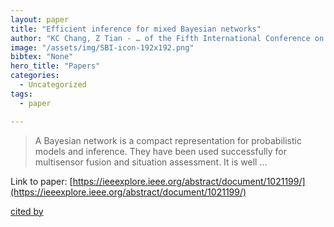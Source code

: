 ```yaml
---
layout: paper
title: "Efficient inference for mixed Bayesian networks"
author: "KC Chang, Z Tian - … of the Fifth International Conference on …, 2002 - ieeexplore.ieee.org"
image: "/assets/img/SBI-icon-192x192.png"
bibtex: "None"
hero_title: "Papers"
categories:
  - Uncategorized
tags:
  - paper

---
```

>A Bayesian network is a compact representation for probabilistic models and inference. They have been used successfully for multisensor fusion and situation assessment. It is well …

Link to paper: [https://ieeexplore.ieee.org/abstract/document/1021199/](https://ieeexplore.ieee.org/abstract/document/1021199/)

[cited by](https://scholar.google.com/scholar?cites=3315015652698694523&as_sdt=2005&sciodt=0,5&hl=en&num=20)
